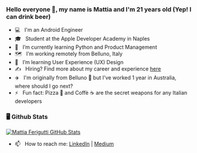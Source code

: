 ### Hello everyone 👋, my name is Mattia and I'm 21 years old (Yep! I can drink beer)

- 💻 &nbsp; I'm an Android Engineer
- 🎓 &nbsp; Student at the Apple Developer Academy in Naples
- 🌱 &nbsp; I’m currently learning Python and Product Management
- 🗺️ &nbsp; I’m working remotely from Belluno, Italy
- 🎨 &nbsp; I’m learning User Experience (UX) Design
- ✍️ &nbsp; Hiring? Find more about my career and experience [here](https://www.linkedin.com/in/mattia-ferigutti/)
- ✈️ &nbsp; I'm originally from Belluno 🗻 but I've worked 1 year in Australia, where should I go next?
- ⚡ &nbsp; Fun fact: Pizza 🍕 and Coffè ☕ are the secret weapons for any Italian developers

### 🖥️ Github Stats

[![Mattia Ferigutti GitHub Stats](https://github-readme-stats.vercel.app/api?username=mattiaferigutti&show_icons=true&count_private=true&title_color=fff&icon_color=79ff97&text_color=9f9f9f&bg_color=151515)](https://github.com/mattiaferigutti)

- 📫 &nbsp; How to reach me: [LinkedIn](https://www.linkedin.com/in/mattia-ferigutti/) | [Medium](https://mattiaferigutti.medium.com/)
